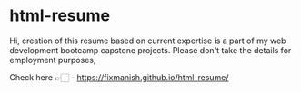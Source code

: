 # html-resume
Hi, creation of this resume based on current expertise is a part of my web development bootcamp capstone projects. Please don't take the details for employment purposes, 

Check here 👉🏻 - https://fixmanish.github.io/html-resume/
